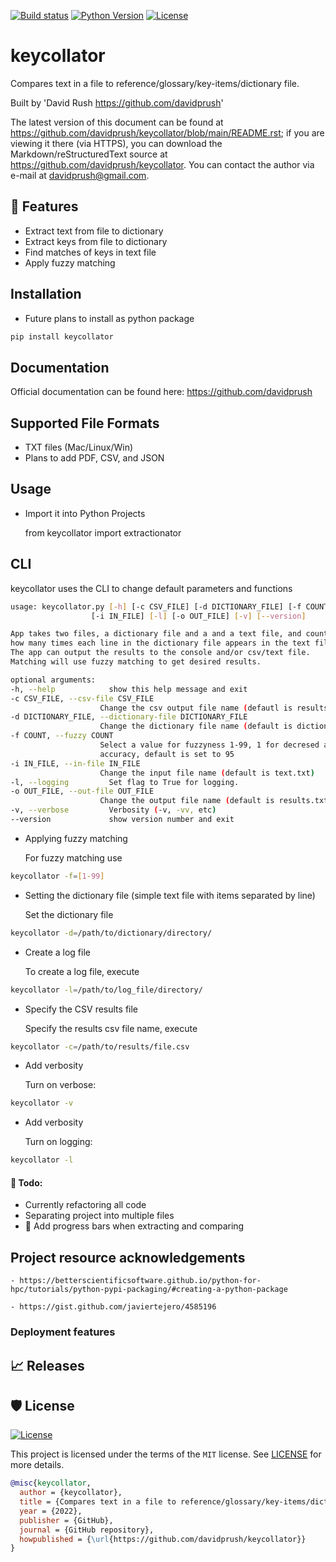 <div align="left">

[![Build status](https://github.com/davidprush/keycollator/workflows/build/badge.svg?branch=master&event=push)](https://github.com/davidprush/keycollator/actions?query=workflow%3Abuild)
[![Python Version](https://img.shields.io/pypi/pyversions/keycollator.svg)](https://pypi.org/project/keycollator/)
[![License](https://img.shields.io/github/license/davidprush/keycollator)](https://github.com/davidprush/keycollator/blob/master/LICENSE)

# keycollator

Compares text in a file to reference/glossary/key-items/dictionary file.

Built by 'David Rush <https://github.com/davidprush>'

The latest version of this document can be found at
<https://github.com/davidprush/keycollator/blob/main/README.rst>; 
if you are viewing it there (via HTTPS), you can download 
the Markdown/reStructuredText source at 
<https://github.com/davidprush/keycollator>. You can contact 
the author via e-mail at <davidprush@gmail.com>.


## 🚀 Features

- Extract text from file to dictionary
- Extract keys from file to dictionary
- Find matches of keys in text file
- Apply fuzzy matching

## Installation

- Future plans to install as python package

```bash
pip install keycollator
```

## Documentation

Official documentation can be found here:
https://github.com/davidprush

## Supported File Formats

- TXT files (Mac/Linux/Win)
- Plans to add PDF, CSV, and JSON

## Usage

- Import it into Python Projects

    from keycollator import extractionator

## CLI

keycollator uses the CLI to change default parameters and functions

```bash
usage: keycollator.py [-h] [-c CSV_FILE] [-d DICTIONARY_FILE] [-f COUNT] 
                  [-i IN_FILE] [-l] [-o OUT_FILE] [-v] [--version]

App takes two files, a dictionary file and a and a text file, and counts 
how many times each line in the dictionary file appears in the text file.
The app can output the results to the console and/or csv/text file. 
Matching will use fuzzy matching to get desired results.

optional arguments:
-h, --help            show this help message and exit
-c CSV_FILE, --csv-file CSV_FILE
                    Change the csv output file name (defautl is results.csv)
-d DICTIONARY_FILE, --dictionary-file DICTIONARY_FILE
                    Change the dictionary file name (default is dictionary.txt)
-f COUNT, --fuzzy COUNT
                    Select a value for fuzzyness 1-99, 1 for decresed accuracy, 99 for increased
                    accuracy, default is set to 95
-i IN_FILE, --in-file IN_FILE
                    Change the input file name (default is text.txt)
-l, --logging         Set flag to True for logging.
-o OUT_FILE, --out-file OUT_FILE
                    Change the output file name (default is results.txt)
-v, --verbose         Verbosity (-v, -vv, etc)
--version             show version number and exit
```

- Applying fuzzy matching

    For fuzzy matching use

```bash
keycollator -f=[1-99]
```

- Setting the dictionary file (simple text file with items separated by line)

    Set the dictionary file

```bash
keycollator -d=/path/to/dictionary/directory/
```

- Create a log file

    To create a log file, execute

```bash
keycollator -l=/path/to/log_file/directory/
```

- Specify the CSV results file

    Specify the results csv file name, execute

```bash
keycollator -c=/path/to/results/file.csv
```

- Add verbosity

    Turn on verbose:

```bash
keycollator -v
```

- Add verbosity

    Turn on logging:

```bash
keycollator -l
```

#### 🎯 Todo:

   - Currently refactoring all code
   - Separating project into multiple files
   - 🙂 Add progress bars when extracting and comparing

## Project resource acknowledgements

    - https://betterscientificsoftware.github.io/python-for-hpc/tutorials/python-pypi-packaging/#creating-a-python-package

    - https://gist.github.com/javiertejero/4585196

### Deployment features


## 📈 Releases


## 🛡 License

[![License](https://img.shields.io/github/license/davidprush/keycollator)](https://github.com/davidprush/keycollator/blob/master/LICENSE)

This project is licensed under the terms of the `MIT` license. See [LICENSE](https://github.com/davidprush/keycollator/blob/master/LICENSE) for more details.

```bibtex
@misc{keycollator,
  author = {keycollator},
  title = {Compares text in a file to reference/glossary/key-items/dictionary file.},
  year = {2022},
  publisher = {GitHub},
  journal = {GitHub repository},
  howpublished = {\url{https://github.com/davidprush/keycollator}}
}
```
